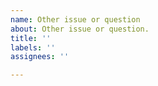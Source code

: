 ```yaml
---
name: Other issue or question
about: Other issue or question.
title: ''
labels: ''
assignees: ''

---
```



